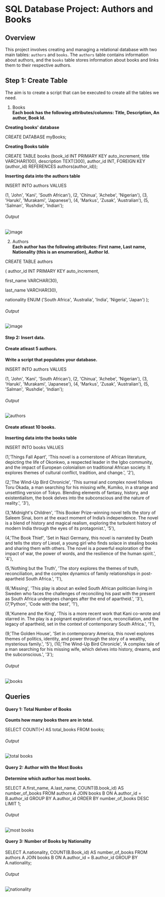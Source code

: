 # SQL Database Project: Authors and Books

## Overview

This project involves creating and managing a relational database with two main tables: `authors` and `books`. The `authors` table contains information about authors, and the `books` table stores information about books and links them to their respective authors.


## Step 1: Create Table  

The aim is to create a script that can be executed to create all the tables we need.	  

1. Books  
**Each book has the following attributes/columns: Title, Description, An author, Book Id.**

**Creating books' database**

CREATE DATABASE myBooks;

**Creating Books table**

CREATE TABLE books
(book_id INT PRIMARY KEY auto_increment,
title VARCHAR(100),
description  TEXT(300),
author_id INT,
FOREIGN KEY (author_id) REFERENCES authors(author_id));

**Inserting data into the authors table**

INSERT INTO authors VALUES

(1, 'John', 'Kani', 'South African'),
(2, 'Chinua', 'Achebe', 'Nigerian'),
(3, 'Haruki', 'Murakami', 'Japanese'),
(4, 'Markus', 'Zusak', 'Australian'),
(5, 'Salman', 'Rushdie', 'Indian');




###### Output

![image](https://github.com/user-attachments/assets/d6d37b57-f091-45ad-aa6f-5d4a043267df)


2. Authors  
**Each author has the following attributes:  First name,  Last name,  Nationality (this is an enumeration), Author Id.**

 CREATE TABLE authors
 
(
author_id INT PRIMARY KEY auto_increment,  

first_name VARCHAR(30),

last_name VARCHAR(30),

nationality ENUM ('South Africa', 'Australia', 'India', 'Nigeria', 'Japan') 
);
 
  
###### Output
![image](https://github.com/user-attachments/assets/71b90404-2e76-404f-9ed1-d89bacc2c516)




#### Step 2: Insert data.  

#### Create atleast 5 authors.  

**Write a script that populates your database.**

INSERT INTO authors VALUES

(1, 'John', 'Kani', 'South African'),
(2, 'Chinua', 'Achebe', 'Nigerian'),
(3, 'Haruki', 'Murakami', 'Japanese'),
(4, 'Markus', 'Zusak', 'Australian'),
(5, 'Salman', 'Rushdie', 'Indian');


###### Output 
![authors](https://github.com/user-attachments/assets/ace6d72f-1029-4a40-a8d7-93b6205fd822)

#### Create atleast 10 books.

**Inserting data into the books table**

INSERT  INTO books VALUES 

(1,'Things Fall Apart', 'This novel is a cornerstone of African literature, depicting the life of Okonkwo, a respected leader in the Igbo community, and the impact of European colonialism on traditional African society. It explores themes of cultural conflict, tradition, and change.', '2'),

(2,'The Wind-Up Bird Chronicle', 'This surreal and complex novel follows Toru Okada, a man searching for his missing wife, Kumiko, in a strange and unsettling version of Tokyo. Blending elements of fantasy, history, and existentialism, the book delves into the subconscious and the nature of reality.', '3'),

(3,'Midnight\'s Children', 'This Booker Prize-winning novel tells the story of Saleem Sinai, born at the exact moment of India’s independence. The novel is a blend of history and magical realism, exploring the turbulent history of modern India through the eyes of its protagonist.', '5'),

(4,'The Book Thief', 'Set in Nazi Germany, this novel is narrated by Death and tells the story of Liesel, a young girl who finds solace in stealing books and sharing them with others. The novel is a powerful exploration of the impact of war, the power of words, and the resilience of the human spirit.', '4'),

(5,'Nothing but the Truth', 'The story explores the themes of truth, reconciliation, and the complex dynamics of family relationships in post-apartheid South Africa.', '1'),

(6,'Missing', 'This play is about an exiled South African politician living in Sweden who faces the challenges of reconciling his past with the present as South Africa undergoes changes after the end of apartheid.', '3'),
(7,'Python', 'Code with the best', '1'),

(8,'Kunene and the King', 'This is a more recent work that Kani co-wrote and starred in. The play is a poignant exploration of race, reconciliation, and the legacy of apartheid, set in the context of contemporary South Africa.', '1'),

(9,'The Golden House', 'Set in contemporary America, this novel explores themes of politics, identity, and power through the story of a wealthy, mysterious family.', '5'),
(10,'The Wind-Up Bird Chronicle', 'A complex tale of a man searching for his missing wife, which delves into history, dreams, and the subconscious.', '3');


###### Output
![books](https://github.com/user-attachments/assets/49bf1619-7f0c-44fc-8ac4-9eb75dee7d4c)


  
##  Queries

#### Query 1: Total Number of Books

**Counts how many books there are in total.**

SELECT COUNT(*) AS total_books FROM books;


###### Output
![total books](https://github.com/user-attachments/assets/2da46799-4724-4eb8-bcd5-52c970464b3b)



#### Query 2: Author with the Most Books

**Determine which author has most books.**

SELECT A.first_name, A.last_name, COUNT(B.book_id) AS number_of_books
FROM authors A
JOIN books B ON A.author_id = B.author_id
GROUP BY A.author_id
ORDER BY number_of_books DESC
LIMIT 1;

###### Output
![most books](https://github.com/user-attachments/assets/b37e5061-345e-45eb-8656-85274ef4acd9)

#### Query 3: Number of Books by Nationality
SELECT A.nationality, COUNT(B.Book_id) AS number_of_books
FROM authors A
JOIN books B ON A.author_id = B.author_id
GROUP BY A.nationality;

###### Output
![nationality](https://github.com/user-attachments/assets/d8666933-c62e-451a-9513-3e976095652e)

